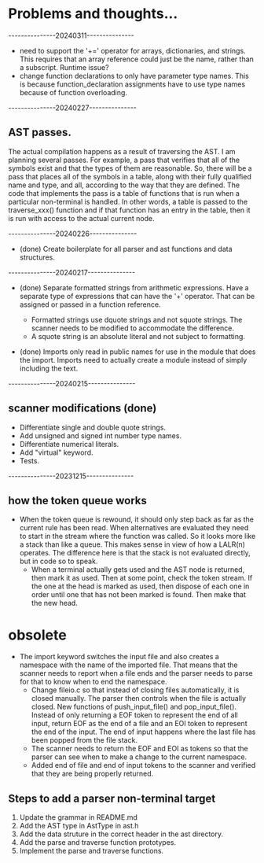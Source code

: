 
# Problems and thoughts...
---------------20240311---------------
* need to support the '+=' operator for arrays, dictionaries, and strings. This requires that an array reference could just be the name, rather than a subscript. Runtime issue?
* change function declarations to only have parameter type names. This is because function_declaration assignments have to use type names because of function overloading.

---------------20240227---------------
## AST passes. 
The actual compilation happens as a result of traversing the AST. I am planning several passes. For example, a pass that verifies that all of the symbols exist and that the types of them are reasonable. So, there will be a pass that places all of the symbols in a table, along with their fully qualified name and type, and all, according to the way that they are defined. The code that implements the pass is a table of functions that is run when a particular non-terminal is handled. In other words, a table is passed to the traverse_xxx() function and if that function has an entry in the table, then it is run with access to the actual current node.

---------------20240226---------------
* (done) Create boilerplate for all parser and ast functions and data structures.

---------------20240217---------------

* (done) Separate formatted strings from arithmetic expressions. Have a separate type of expressions that can have the '+' operator. That can be assigned or passed in a function reference.
  * Formatted strings use dquote strings and not squote strings. The scanner needs to be modified to accommodate the difference.
  * A squote string is an absolute literal and not subject to formatting.

* (done) Imports only read in public names for use in the module that does the import. Imports need to actually create a module instead of simply including the text.

---------------20240215---------------

## scanner modifications (done)
* Differentiate single and double quote strings.
* Add unsigned and signed int number type names.
* Differentiate numerical literals.
* Add "virtual" keyword.
* Tests.

---------------20231215---------------

## how the token queue works

* When the token queue is rewound, it should only step back as far as the current rule has been read. When alternatives are evaluated they need to start in the stream where the function was called. So it looks more like a stack than like a queue. This makes sense in view of how a LALR(n) operates. The difference here is that the stack is not evaluated directly, but in code so to speak.
  * When a terminal actually gets used and the AST node is returned, then mark it as used. Then at some point, check the token stream. If the one at the head is marked as used, then dispose of each one in order until one that has not been marked is found. Then make that the new head.

# obsolete
* The import keyword switches the input file and also creates a namespace with the name of the imported file. That means that the scanner needs to report when a file ends and the parser needs to parse for that to know when to end the namespace.
  * Change fileio.c so that instead of closing files automatically, it is closed manually. The parser then controls when the file is actually closed. New functions of push_input_file() and pop_input_file(). Instead of only returning a EOF token to represent the end of all input, return EOF as the end of a file and an EOI token to represent the end of the input. The end of input happens where the last file has been popped from the file stack.
  * The scanner needs to return the EOF and EOI as tokens so that the parser can see when to make a change to the current namespace.
  * <DONE> Added end of file and end of input tokens to the scanner and   verified that they are being properly returned.

## Steps to add a parser non-terminal target
1. Update the grammar in README.md
2. Add the AST type in AstType in ast.h
3. Add the data struture in the correct header in the ast directory.
4. Add the parse and traverse function prototypes.
5. Implement the parse and traverse functions.